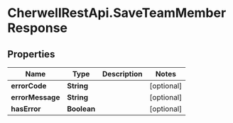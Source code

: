 # CherwellRestApi.SaveTeamMemberResponse

## Properties
Name | Type | Description | Notes
------------ | ------------- | ------------- | -------------
**errorCode** | **String** |  | [optional] 
**errorMessage** | **String** |  | [optional] 
**hasError** | **Boolean** |  | [optional] 


